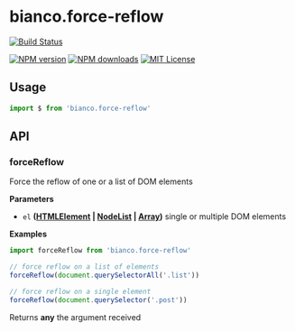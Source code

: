 # bianco.force-reflow

[![Build Status][travis-image]][travis-url]

[![NPM version][npm-version-image]][npm-url]
[![NPM downloads][npm-downloads-image]][npm-url]
[![MIT License][license-image]][license-url]

## Usage

```js
import $ from 'bianco.force-reflow'
```

[travis-image]: https://img.shields.io/travis/biancojs/force-reflow.svg?style=flat-square

[travis-url]: https://travis-ci.org/biancojs/force-reflow

[license-image]: http://img.shields.io/badge/license-MIT-000000.svg?style=flat-square

[license-url]: LICENSE.txt

[npm-version-image]: http://img.shields.io/npm/v/bianco.force-reflow.svg?style=flat-square

[npm-downloads-image]: http://img.shields.io/npm/dm/bianco.force-reflow.svg?style=flat-square

[npm-url]: https://npmjs.org/package/bianco.force-reflow

## API

<!-- Generated by documentation.js. Update this documentation by updating the source code. -->

### forceReflow

Force the reflow of one or a list of DOM elements

**Parameters**

-   `el` **([HTMLElement](https://developer.mozilla.org/en-US/docs/Web/HTML/Element) \| [NodeList](https://developer.mozilla.org/en-US/docs/Web/API/NodeList) \| [Array](https://developer.mozilla.org/en-US/docs/Web/JavaScript/Reference/Global_Objects/Array))** single or multiple DOM elements

**Examples**

```javascript
import forceReflow from 'bianco.force-reflow'

// force reflow on a list of elements
forceReflow(document.querySelectorAll('.list'))

// force reflow on a single element
forceReflow(document.querySelector('.post'))
```

Returns **any** the argument received
